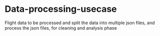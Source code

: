 # Data-processing-usecase
Flight data to be processed and split the data into multiple json files, and process the json files, for cleaning and analysis phase
